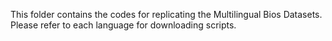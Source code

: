 This folder contains the codes for replicating the Multilingual Bios Datasets. Please refer to each language for downloading scripts.

